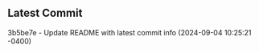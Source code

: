 
## Latest Commit
3b5be7e - Update README with latest commit info (2024-09-04 10:25:21 -0400) <Yunxi-Zhou>
